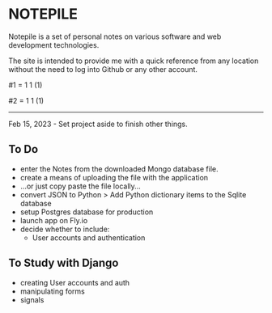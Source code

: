# NOTEPILE

Notepile is a set of personal notes on various software and web
development technologies.

The site is intended to provide me with a quick reference from any location without the need to log into Github or any other account.

#1 = 1 1 (1)

#2 = 1 1 (1)

---

Feb 15, 2023 - Set project aside to finish other things.

## To Do

-   enter the Notes from the downloaded Mongo database file.
-   create a means of uploading the file with the application
-   ...or just copy paste the file locally...
-   convert JSON to Python > Add Python dictionary items to the Sqlite database
-   setup Postgres database for production
-   launch app on Fly.io
-   decide whether to include:
    -   User accounts and authentication

## To Study with Django

-   creating User accounts and auth
-   manipulating forms
-   signals
